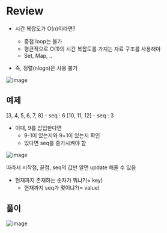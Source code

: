 # Review
- 시간 복잡도가 O(n)이라면?
  - 중첩 loop는 불가
  - 평균적으로 O(1)의 시간 복잡도를 가지는 자료 구조를 사용해야
  - Set, Map, ..
 
- 즉, 정렬(nlogn)은 사용 불가

![image](https://github.com/eunbileeme/algorithm/assets/103405457/98416ba9-3e50-450a-9662-e2f4684b579b)

## 예제
[3, 4, 5, 6, 7, 8] - seq : 6 [10, 11, 12] - seq : 3

- 이때, 9를 삽입한다면
  - 9-1이 있는지와 9+1이 있는지 확인
  - 있다면 seq를 증가시켜야 함

![image](https://github.com/eunbileeme/algorithm/assets/103405457/6eed6ba8-0cf0-4526-8b25-7bff4fe6031c)

따라서 시작점, 끝점, seq의 값만 알면 update 해줄 수 있음
- 현재까지 존재하는 숫자가 뭐냐?(= key)
  - 현재까지 seq가 몇이냐?(= value) 

## 풀이
![image](https://github.com/eunbileeme/algorithm/assets/103405457/4473b5a4-6060-48a2-b482-40c9dff7306a)
